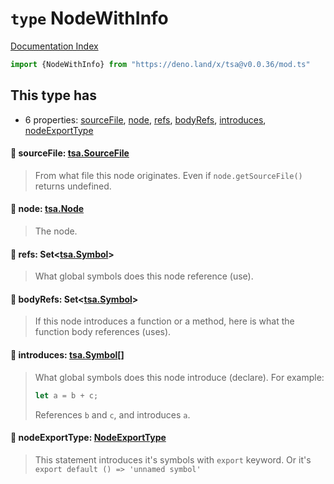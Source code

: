 # `type` NodeWithInfo

[Documentation Index](../README.md)

```ts
import {NodeWithInfo} from "https://deno.land/x/tsa@v0.0.36/mod.ts"
```

## This type has

- 6 properties:
[sourceFile](#-sourcefile-tsasourcefile),
[node](#-node-tsanode),
[refs](#-refs-settsasymbol),
[bodyRefs](#-bodyrefs-settsasymbol),
[introduces](#-introduces-tsasymbol),
[nodeExportType](#-nodeexporttype-nodeexporttype)


#### 📄 sourceFile: [tsa.SourceFile](../interface.SourceFile/README.md)

> From what file this node originates. Even if `node.getSourceFile()` returns undefined.



#### 📄 node: [tsa.Node](../interface.Node/README.md)

> The node.



#### 📄 refs: Set\<[tsa.Symbol](../interface.Symbol/README.md)>

> What global symbols does this node reference (use).



#### 📄 bodyRefs: Set\<[tsa.Symbol](../interface.Symbol/README.md)>

> If this node introduces a function or a method, here is what the function body references (uses).



#### 📄 introduces: [tsa.Symbol](../interface.Symbol/README.md)\[]

> What global symbols does this node introduce (declare).
> For example:
> ```ts
> let a = b + c;
> ```
> References `b` and `c`, and introduces `a`.



#### 📄 nodeExportType: [NodeExportType](../enum.NodeExportType/README.md)

> This statement introduces it's symbols with `export` keyword. Or it's `export default () => 'unnamed symbol'`



